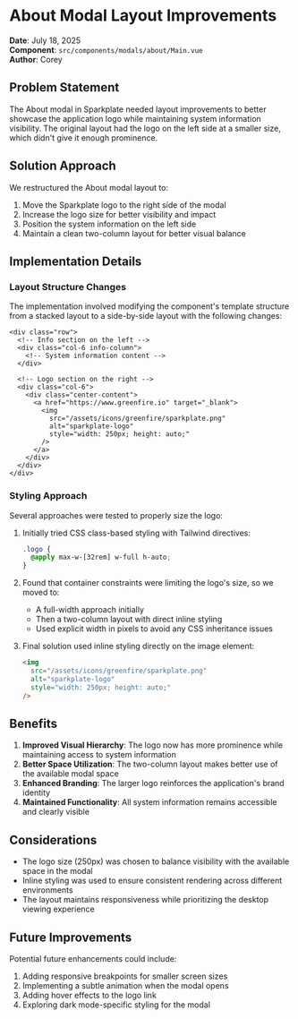 # About Modal Layout Improvements

**Date**: July 18, 2025  
**Component**: `src/components/modals/about/Main.vue`  
**Author**: Corey  

## Problem Statement

The About modal in Sparkplate needed layout improvements to better showcase the application logo while maintaining system information visibility. The original layout had the logo on the left side at a smaller size, which didn't give it enough prominence.

## Solution Approach

We restructured the About modal layout to:

1. Move the Sparkplate logo to the right side of the modal
2. Increase the logo size for better visibility and impact
3. Position the system information on the left side
4. Maintain a clean two-column layout for better visual balance

## Implementation Details

### Layout Structure Changes

The implementation involved modifying the component's template structure from a stacked layout to a side-by-side layout with the following changes:

```vue
<div class="row">
  <!-- Info section on the left -->
  <div class="col-6 info-column">
    <!-- System information content -->
  </div>
  
  <!-- Logo section on the right -->
  <div class="col-6">
    <div class="center-content">
      <a href="https://www.greenfire.io" target="_blank">
        <img 
          src="/assets/icons/greenfire/sparkplate.png" 
          alt="sparkplate-logo" 
          style="width: 250px; height: auto;" 
        />
      </a>
    </div>
  </div>
</div>
```

### Styling Approach

Several approaches were tested to properly size the logo:

1. Initially tried CSS class-based styling with Tailwind directives:
   ```css
   .logo {
     @apply max-w-[32rem] w-full h-auto;
   }
   ```

2. Found that container constraints were limiting the logo's size, so we moved to:
   - A full-width approach initially
   - Then a two-column layout with direct inline styling
   - Used explicit width in pixels to avoid any CSS inheritance issues

3. Final solution used inline styling directly on the image element:
   ```html
   <img 
     src="/assets/icons/greenfire/sparkplate.png" 
     alt="sparkplate-logo" 
     style="width: 250px; height: auto;" 
   />
   ```

## Benefits

1. **Improved Visual Hierarchy**: The logo now has more prominence while maintaining access to system information
2. **Better Space Utilization**: The two-column layout makes better use of the available modal space
3. **Enhanced Branding**: The larger logo reinforces the application's brand identity
4. **Maintained Functionality**: All system information remains accessible and clearly visible

## Considerations

- The logo size (250px) was chosen to balance visibility with the available space in the modal
- Inline styling was used to ensure consistent rendering across different environments
- The layout maintains responsiveness while prioritizing the desktop viewing experience

## Future Improvements

Potential future enhancements could include:

1. Adding responsive breakpoints for smaller screen sizes
2. Implementing a subtle animation when the modal opens
3. Adding hover effects to the logo link
4. Exploring dark mode-specific styling for the modal 